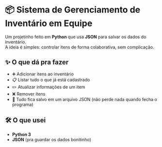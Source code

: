 # 📦 Sistema de Gerenciamento de Inventário em Equipe

Um projetinho feito em **Python** que usa **JSON** para salvar os dados do inventário.  
A ideia é simples: controlar itens de forma colaborativa, sem complicação.

## ✨ O que dá pra fazer
- ➕ Adicionar itens ao inventário  
- 📋 Listar tudo o que já está cadastrado  
- ✏️ Atualizar informações de um item  
- ❌ Remover itens  
- 💾 Tudo fica salvo em um arquivo JSON (não perde nada quando fecha o programa)  

## 🛠️ O que usei
- **Python 3**  
- **JSON** (pra guardar os dados bonitinho)  
